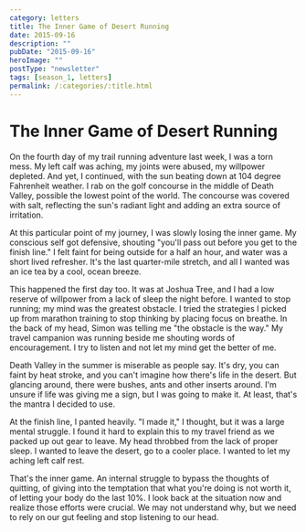 ```yaml
---
category: letters
title: The Inner Game of Desert Running
date: 2015-09-16
description: ""
pubDate: "2015-09-16"
heroImage: ""
postType: "newsletter"
tags: [season_1, letters]
permalink: /:categories/:title.html
---
```


# The Inner Game of Desert Running

On the fourth day of my trail running adventure last week, I was a torn mess. My left calf was aching, my joints were abused, my willpower depleted. And yet, I continued, with the sun beating down at 104 degree Fahrenheit weather. I rab on the golf concourse in the middle of Death Valley, possible the lowest point of the world. The concourse was covered with salt, reflecting the sun's radiant light and adding an extra source of irritation.

At this particular point of my journey, I was slowly losing the inner game. My conscious self got defensive, shouting "you'll pass out before you get to the finish line." I felt faint for being outside for a half an hour, and water was a short lived refresher. It's the last quarter-mile stretch, and all I wanted was an ice tea by a cool, ocean breeze.

This happened the first day too. It was at Joshua Tree, and I had a low reserve of willpower from a lack of sleep the night before. I wanted to stop running; my mind was the greatest obstacle. I tried the strategies I picked up from marathon training to stop thinking by placing focus on breathe. In the back of my head, Simon was telling me "the obstacle is the way." My travel campanion was running beside me shouting words of encouragement. I try to listen and not let my mind get the better of me.

Death Valley in the summer is miserable as people say. It's dry, you can faint by heat stroke, and you can't imagine how there's life in the desert. But glancing around, there were bushes, ants and other inserts around. I'm unsure if life was giving me a sign, but I was going to make it. At least, that's the mantra I decided to use.

At the finish line, I panted heavily. "I made it," I thought, but it was a large mental struggle. I found it hard to explain this to my travel friend as we packed up out gear to leave. My head throbbed from the lack of proper sleep. I wanted to leave the desert, go to a cooler place. I wanted to let my aching left calf rest.

That's the inner game. An internal struggle to bypass the thoughts of quitting, of giving into the temptation that what you're doing is not worth it, of letting your body do the last 10%. I look back at the situation now and realize those efforts were crucial. We may not understand why, but we need to rely on our gut feeling and stop listening to our head.
